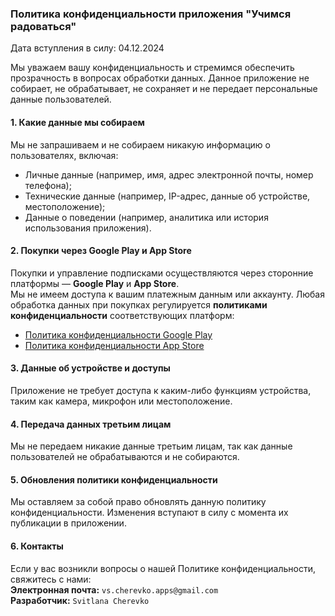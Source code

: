 ### Политика конфиденциальности приложения "Учимся радоваться"

Дата вступления в силу: 04.12.2024  

Мы уважаем вашу конфиденциальность и стремимся обеспечить прозрачность в вопросах обработки данных. Данное приложение не собирает, не обрабатывает, не сохраняет и не передает персональные данные пользователей.

#### 1. Какие данные мы собираем
Мы не запрашиваем и не собираем никакую информацию о пользователях, включая:
- Личные данные (например, имя, адрес электронной почты, номер телефона);
- Технические данные (например, IP-адрес, данные об устройстве, местоположение);
- Данные о поведении (например, аналитика или история использования приложения).  

#### 2. Покупки через Google Play и App Store
Покупки и управление подписками осуществляются через сторонние платформы — **Google Play** и **App Store**.  
Мы не имеем доступа к вашим платежным данным или аккаунту. Любая обработка данных при покупках регулируется **политиками конфиденциальности** соответствующих платформ:
- [Политика конфиденциальности Google Play](https://policies.google.com/privacy?hl=ru)  
- [Политика конфиденциальности App Store](https://www.apple.com/legal/privacy/ru/)

#### 3. Данные об устройстве и доступы
Приложение не требует доступа к каким-либо функциям устройства, таким как камера, микрофон или местоположение.  

#### 4. Передача данных третьим лицам
Мы не передаем никакие данные третьим лицам, так как данные пользователей не обрабатываются и не собираются.

#### 5. Обновления политики конфиденциальности
Мы оставляем за собой право обновлять данную политику конфиденциальности. Изменения вступают в силу с момента их публикации в приложении.  

#### 6. Контакты
Если у вас возникли вопросы о нашей Политике конфиденциальности, свяжитесь с нами:  
**Электронная почта:** `vs.cherevko.apps@gmail.com`  
**Разработчик:** `Svitlana Cherevko`
